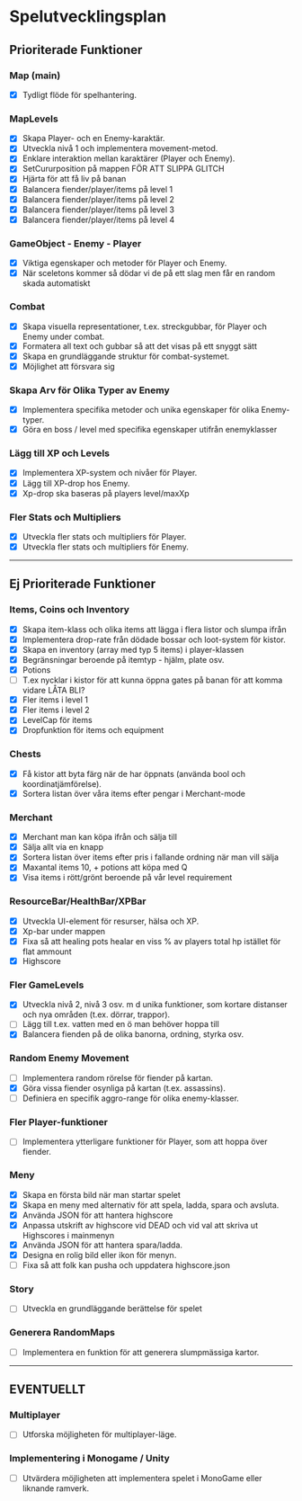 # Spelutvecklingsplan

## Prioriterade Funktioner

### Map (main)
- [x] Tydligt flöde för spelhantering.

### MapLevels
- [x] Skapa Player- och en Enemy-karaktär.
- [x] Utveckla nivå 1 och implementera movement-metod.
- [x] Enklare interaktion mellan karaktärer (Player och Enemy).
- [x] SetCururposition på mappen FÖR ATT SLIPPA GLITCH
- [x] Hjärta för att få liv på banan
- [x] Balancera fiender/player/items på level 1
- [x] Balancera fiender/player/items på level 2
- [x] Balancera fiender/player/items på level 3
- [x] Balancera fiender/player/items på level 4

### GameObject - Enemy - Player
- [x] Viktiga egenskaper och metoder för Player och Enemy.
- [x] När sceletons kommer så dödar vi de på ett slag men får en random skada automatiskt

### Combat
- [x] Skapa visuella representationer, t.ex. streckgubbar, för Player och Enemy under combat.
- [x] Formatera all text och gubbar så att det visas på ett snyggt sätt
- [x] Skapa en grundläggande struktur för combat-systemet.
- [x] Möjlighet att försvara sig

### Skapa Arv för Olika Typer av Enemy
- [x] Implementera specifika metoder och unika egenskaper för olika Enemy-typer.
- [x] Göra en boss / level med specifika egenskaper utifrån enemyklasser
  
### Lägg till XP och Levels
- [x] Implementera XP-system och nivåer för Player.
- [x] Lägg till XP-drop hos Enemy.
- [x] Xp-drop ska baseras på players level/maxXp

### Fler Stats och Multipliers
- [x] Utveckla fler stats och multipliers för Player.
- [x] Utveckla fler stats och multipliers för Enemy.

---

## Ej Prioriterade Funktioner

### Items, Coins och Inventory
- [x] Skapa item-klass och olika items att lägga i flera listor och slumpa ifrån
- [x] Implementera drop-rate från dödade bossar och loot-system för kistor.
- [x] Skapa en inventory (array med typ 5 items) i player-klassen
- [x] Begränsningar beroende på itemtyp - hjälm, plate osv.
- [x] Potions
- [ ] T.ex nycklar i kistor för att kunna öppna gates på banan för att komma vidare LÅTA BLI?
- [x] Fler items i level 1
- [x] Fler items i level 2
- [x] LevelCap för items
- [x] Dropfunktion för items och equipment

### Chests
- [x] Få kistor att byta färg när de har öppnats (använda bool och koordinatjämförelse).
- [x] Sortera listan över våra items efter pengar i Merchant-mode

### Merchant
- [x] Merchant man kan köpa ifrån och sälja till
- [x] Sälja allt via en knapp
- [x] Sortera listan över items efter pris i fallande ordning när man vill sälja
- [x] Maxantal items 10, + potions att köpa med Q
- [x] Visa items i rött/grönt beroende på vår level requirement

### ResourceBar/HealthBar/XPBar
- [x] Utveckla UI-element för resurser, hälsa och XP.
- [x] Xp-bar under mappen
- [x] Fixa så att healing pots healar en viss % av players total hp istället för flat ammount
- [x] Highscore

### Fler GameLevels
- [x] Utveckla nivå 2, nivå 3 osv. m d unika funktioner, som kortare distanser och nya områden (t.ex. dörrar, trappor).
- [ ] Lägg till t.ex. vatten med en ö man behöver hoppa till
- [x] Balancera fienden på de olika banorna, ordning, styrka osv.

### Random Enemy Movement
- [ ] Implementera random rörelse för fiender på kartan.
- [x] Göra vissa fiender osynliga på kartan (t.ex. assassins).
- [ ] Definiera en specifik aggro-range för olika enemy-klasser.               

### Fler Player-funktioner
- [ ] Implementera ytterligare funktioner för Player, som att hoppa över fiender.

### Meny
- [x] Skapa en första bild när man startar spelet
- [x] Skapa en meny med alternativ för att spela, ladda, spara och avsluta.
- [x] Använda JSON för att hantera highscore
- [x] Anpassa utskrift av highscore vid DEAD och vid val att skriva ut Highscores i mainmenyn
- [x] Använda JSON för att hantera spara/ladda.
- [x] Designa en rolig bild eller ikon för menyn.
- [ ] Fixa så att folk kan pusha och uppdatera highscore.json

### Story
- [ ] Utveckla en grundläggande berättelse för spelet

### Generera RandomMaps
- [ ] Implementera en funktion för att generera slumpmässiga kartor. 

---

## EVENTUELLT

### Multiplayer
- [ ] Utforska möjligheten för multiplayer-läge.

### Implementering i Monogame / Unity
- [ ] Utvärdera möjligheten att implementera spelet i MonoGame eller liknande ramverk.

